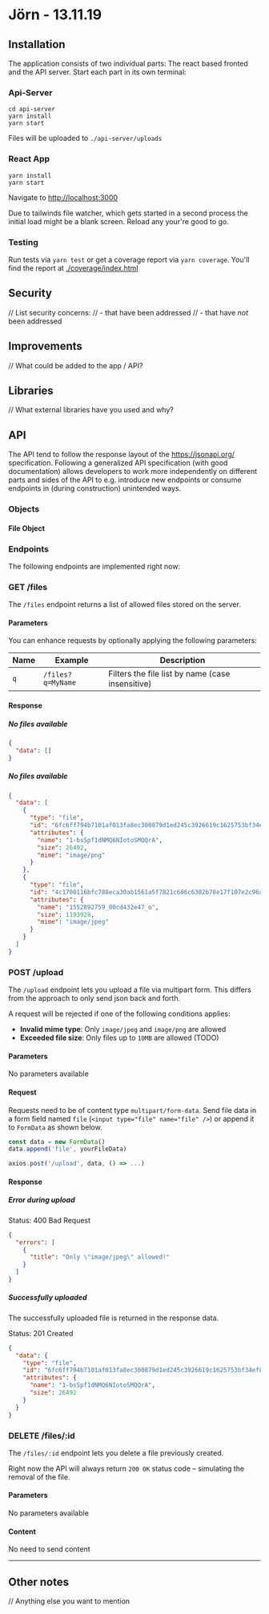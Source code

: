 # Jörn - 13.11.19

## Installation

The application consists of two individual parts: The react based fronted and the API server.
Start each part in its own terminal:

### Api-Server

```
cd api-server
yarn install
yarn start
```

Files will be uploaded to `./api-server/uploads`

### React App

```
yarn install
yarn start
```

Navigate to [http://localhost:3000](http://localhost:3000)

Due to tailwinds file watcher, which gets started in a second process the initial load might be a blank screen.
Reload any your're good to go.

### Testing

Run tests via `yarn test` or get a coverage report via `yarn coverage`. You'll find the report at [./coverage/index.html](./coverage/index.html)

## Security

// List security concerns:
// - that have been addressed
// - that have _not_ been addressed

## Improvements

// What could be added to the app / API?

## Libraries

// What external libraries have you used and why?

## API

The API tend to follow the response layout of the https://jsonapi.org/ specification. Following a generalized API specification (with good documentation) allows developers to work more independently on different parts and sides of the API to e.g. introduce new endpoints or consume endpoints in (during construction) unintended ways.

### Objects

#### File Object

### Endpoints

The following endpoints are implemented right now:

### GET /files

The `/files` endpoint returns a list of allowed files stored on the server.

#### Parameters

You can enhance requests by optionally applying the following parameters:

| Name | Example           | Description                                      |
| ---- | ----------------- | ------------------------------------------------ |
| `q`  | `/files?q=MyName` | Filters the file list by name (case insensitive) |

#### Response

##### No files available

```json
{
  "data": []
}
```

##### No files available

```json
{
  "data": [
    {
      "type": "file",
      "id": "6fc6ff794b7101af013fa8ec300879d1ed245c3926619c1625753bf34ef8ccbd",
      "attributes": {
        "name": "1-bsSpf1dNMQ6NIotoSMQQrA",
        "size": 26492,
        "mime": "image/png"
      }
    },
    {
      "type": "file",
      "id": "4c1700116bfc788eca30ab1561a5f7821c686c6302b78e17f107e2c96a59d51c",
      "attributes": {
        "name": "1552892759_00cd432e47_o",
        "size": 1193928,
        "mime": "image/jpeg"
      }
    }
  ]
}
```

### POST /upload

The `/upload` endpoint lets you upload a file via multipart form. This differs from the approach to only send json back and forth.

A request will be rejected if one of the following conditions applies:

- **Invalid mime type**: Only `image/jpeg` and `image/png` are allowed
- **Exceeded file size**: Only files up to `10MB` are allowed (TODO)

#### Parameters

No parameters available

#### Request

Requests need to be of content type `multipart/form-data`.
Send file data in a form field named `file` (`<input type="file" name="file" />`) or append it to `FormData` as shown below.

```js
const data = new FormData()
data.append('file', yourFileData)

axios.post('/upload', data, () => ...)
```

#### Response

##### Error during upload

Status: 400 Bad Request

```json
{
  "errors": [
    {
      "title": "Only \"image/jpeg\" allowed!"
    }
  ]
}
```

##### Successfully uploaded

The successfully uploaded file is returned in the response data.

Status: 201 Created

```json
{
  "data": {
    "type": "file",
    "id": "6fc6ff794b7101af013fa8ec300879d1ed245c3926619c1625753bf34ef8ccbd",
    "attributes": {
      "name": "1-bsSpf1dNMQ6NIotoSMQQrA",
      "size": 26492
    }
  }
}
```

### DELETE /files/:id

The `/files/:id` endpoint lets you delete a file previously created.

Right now the API will always return `200 OK` status code – simulating the removal of the file.

#### Parameters

No parameters available

#### Content

No need to send content

---

## Other notes

// Anything else you want to mention
